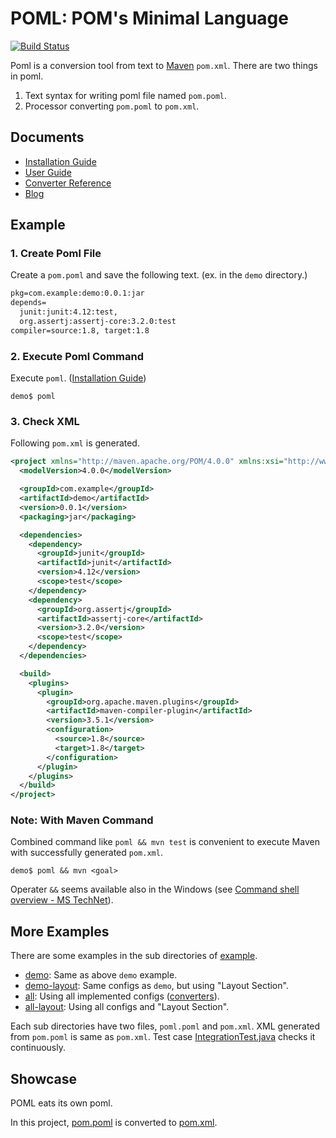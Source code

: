 # POML: POM's Minimal Language
[![Build Status](https://travis-ci.org/mamorum/poml.svg?branch=master)](https://travis-ci.org/mamorum/poml)

Poml is a conversion tool from text to [Maven](https://maven.apache.org/) `pom.xml`. There are two things in poml.

1. Text syntax for writing poml file named `pom.poml`.
2. Processor converting `pom.poml` to `pom.xml`.


## Documents
- [Installation Guide](doc/installation-guide.md)
- [User Guide](doc/user-guide.md)
- [Converter Reference](https://github.com/mamorum/poml/wiki)
- [Blog](http://java-poml.tumblr.com/)


## Example
### 1. Create Poml File
Create a `pom.poml` and save the following text. (ex. in the `demo` directory.)

```txt
pkg=com.example:demo:0.0.1:jar
depends=
  junit:junit:4.12:test,
  org.assertj:assertj-core:3.2.0:test
compiler=source:1.8, target:1.8
```


### 2. Execute Poml Command
Execute `poml`. ([Installation Guide](doc/installation-guide.md))

```
demo$ poml
```

### 3. Check XML
Following `pom.xml` is generated.

```xml
<project xmlns="http://maven.apache.org/POM/4.0.0" xmlns:xsi="http://www.w3.org/2001/XMLSchema-instance" xsi:schemaLocation="http://maven.apache.org/POM/4.0.0 http://maven.apache.org/xsd/maven-4.0.0.xsd">
  <modelVersion>4.0.0</modelVersion>

  <groupId>com.example</groupId>
  <artifactId>demo</artifactId>
  <version>0.0.1</version>
  <packaging>jar</packaging>

  <dependencies>
    <dependency>
      <groupId>junit</groupId>
      <artifactId>junit</artifactId>
      <version>4.12</version>
      <scope>test</scope>
    </dependency>
    <dependency>
      <groupId>org.assertj</groupId>
      <artifactId>assertj-core</artifactId>
      <version>3.2.0</version>
      <scope>test</scope>
    </dependency>
  </dependencies>

  <build>
    <plugins>
      <plugin>
        <groupId>org.apache.maven.plugins</groupId>
        <artifactId>maven-compiler-plugin</artifactId>
        <version>3.5.1</version>
        <configuration>
          <source>1.8</source>
          <target>1.8</target>
        </configuration>
      </plugin>
    </plugins>
  </build>
</project>
```

### Note: With Maven Command
Combined command like `poml && mvn test` is convenient to execute Maven with successfully generated `pom.xml`. 

```
demo$ poml && mvn <goal>
```

Operater `&&` seems available also in the Windows (see [Command shell overview - MS TechNet](https://technet.microsoft.com/en-us/library/bb490954.aspx)).


## More Examples
There are some examples in the sub directories of [example](example).

- [demo](example/demo): Same as above `demo` example.
- [demo-layout](example/demo-layout): Same configs as `demo`, but using "Layout Section".
- [all](example/all): Using all implemented configs ([converters](https://github.com/mamorum/poml/wiki)).
- [all-layout](example/all-layout): Using all configs and "Layout Section".

Each sub directories have two files, `poml.poml` and `pom.xml`. XML generated from `pom.poml` is same as `pom.xml`. Test case [IntegrationTest.java](src/test/java/it/IntegrationTest.java) checks it continuously.


## Showcase
POML eats its own poml.

In this project, [pom.poml](pom.poml) is converted to [pom.xml](pom.xml).
